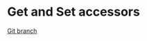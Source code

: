 # Get and Set accessors 


[Git branch](https://github.com/codiku/typescript-introduction/tree/013-get-set)